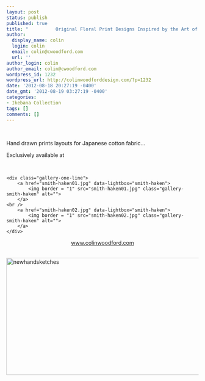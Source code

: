 ```yaml
---
layout: post
status: publish
published: true
title: "          Original Floral Print Designs Inspired by the Art of Ikebana"
author:
  display_name: colin
  login: colin
  email: colin@cwoodford.com
  url: ''
author_login: colin
author_email: colin@cwoodford.com
wordpress_id: 1232
wordpress_url: http://colinwoodforddesign.com/?p=1232
date: '2012-08-18 20:27:19 -0400'
date_gmt: '2012-08-19 03:27:19 -0400'
categories:
- Ikebana Collection
tags: []
comments: []
---
```



<div class="gallery1">
	<br />
  	    <p align = "left">Hand drawn prints layouts for Japanese cotton fabric...</p>
  	    <p align = "left">Exclusively available at</p>
	<br />

	<div class="gallery-one-line">
		<a href="smith-haken01.jpg" data-lightbox="smith-haken">
		    <img border = "1" src="smith-haken01.jpg" class="gallery-smith-haken" alt="">
		</a>
	<br />
		<a href="smith-haken02.jpg" data-lightbox="smith-haken">
		    <img border = "1" src="smith-haken02.jpg" class="gallery-smith-haken" alt="">
		</a>
    </div>
</div>

</span></p></p>
<p style="text-align: center;"> <a href="http://colinwoodford.com">www.colinwoodford.com</a></p><br />
<img class="aligncenter size-full wp-image-1617" alt="newhandsketches" src="http://colinwoodforddesign.com/wp-content/uploads/2013/07/newhandsketches.png" width="609" height="307" /></p>
